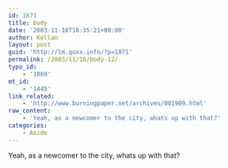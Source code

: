 ```yaml
---
id: 1871
title: body
date: '2003-11-18T18:35:21+00:00'
author: Kellan
layout: post
guid: 'http://lm.quxx.info/?p=1871'
permalink: /2003/11/18/body-12/
typo_id:
    - '1869'
mt_id:
    - '1445'
link_related:
    - 'http://www.burningpaper.net/archives/001909.html'
raw_content:
    - 'Yeah, as a newcomer to the city, whats up with that?'
categories:
    - Aside
---
```


Yeah, as a newcomer to the city, whats up with that?